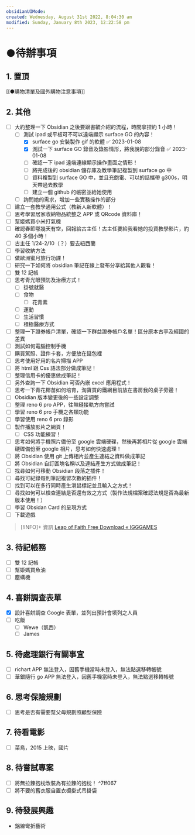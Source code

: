 ```yaml
---
obsidianUIMode: 
created: Wednesday, August 31st 2022, 8:04:30 am
modified: Sunday, January 8th 2023, 12:22:58 pm
---
```


# ●待辦事項
## 1. 置頂
[[●購物清單及國外購物注意事項]]
## 2. 其他
- [ ] 大約整理一下 Obsidian 之後要跟書毓介紹的流程，時間拿捏約 1 小時！
	- [ ] 測試 ipad 或平板可不可以遠端顯示 surface GO 的內容！
		- [x] surface go 安裝製作 gif 的軟體 ✅ 2023-01-08
		- [x] 測試一下 surface GO 錄音及錄影情形，將我說的部分錄音 ✅ 2023-01-08
		- [ ] 確認一下 ipad 遠端連線顯示操作畫面之情形！
		- [ ] 將完成後的 obsidian 儲存庫及教學筆記複製到 surface go 中
		- [ ] 資料複製到 surface GO 中，並且充飽電、可以的話攜帶 g300s，明天帶過去教學
		- [ ] 建立一個 github 的帳密並給她使用
	- [ ] 詢問她的需求，增加一些實務操作的部分
- [ ] 建立一套教學通用公式（教新人新軟體）！
- [ ] 思考學習居家收納物品統整之 APP 或 QRcode 資料庫！
- [ ] 幫姬媽買小米打氣機
- [ ] 確認春節哪幾天有空，回報給古主任！古主任要給我看她的投資教學影片，約 40 多個小時！
- [ ] 古主任 1/24-2/10（？）要去紐西蘭
- [ ] 學習收納方法
- [ ] 做歐洲蜜月旅行功課！
- [ ] 研究一下如何將 obsidian 筆記在線上發布分享給其他人觀看！
- [ ] 雙 12 記帳
- [ ] 思考青光眼預防及治療方式！
	- [ ] 掛號就醫
	- [ ] 食物
		- [ ] 花青素
	- [ ] 運動
	- [ ] 生活習慣
	- [ ] 積極醫療方式
- [ ] 整理一下證券帳戶清單，確認一下群益證券帳戶名單！區分原本古亭及經國的差異
- [ ] 測試如何電腦控制手機
- [ ] 購買駕照、證件卡套，方便放在錢包裡
- [ ] 思考使用好用的名片掃描 APP
- [ ] 將 html 跟 Css 語法部分做成筆記！
- [ ] 整理信用卡的優惠做成筆記！
- [ ] 另外查詢一下 Obsidian 可否內嵌 excel 應用程式！
- [ ] 思考一下青花椰苗如何培育，淘寶買的鐵網目前放在書房我的桌子旁邊！
- [ ] Obsidian 版本變更後的一些設定調整
- [ ] 整理 reno 6 pro APP，往無縫接軌方向嘗試 
- [ ] 學習 reno 6 pro 手機之各類功能
- [ ] 學習使用 reno 6 pro 錄影
- [ ] 製作播放影片之網頁！
	- [ ] CSS 功能練習！
- [ ] 思考如何將手機照片備份至 google 雲端硬碟，然後再將相片從 google 雲端硬碟備份至 google 相片，思考如何快速處理！
- [ ] 將 Obsidian 使用 git 上傳相片並產生連結之資料做成筆記
- [ ] 將 Obsidian 自訂區塊名稱以及連結產生方式做成筆記！
- [ ] 找尋如何可移動 Obsidian 段落之插件！
- [ ] 尋找可紀錄每則筆記複習次數的插件！
- [ ] 找到可以在多行同時產生滑鼠標記並且輸入之方式！
- [ ] 尋找如何可以檢查連結是否還有效之方式（製作法規檔案確認法規是否為最新版本使用！）
- [ ] 學習 Obsidan Card 的呈現方式
- [ ] 下載遊戲 

 > [!INFO]+ 資訊
> [Leap of Faith Free Download « IGGGAMES](https://igg-games.com/leap-of-faith-free-download.html)
## 3. 待記帳務
- [ ] 雙 12 記帳
- [ ] 幫姬媽買魚油
- [ ] 塵螨機

## 4. 喜餅調查表單
- [x] 設計喜餅調查 Google 表單，並列出預計會填列之人員
- [ ] 吃飯
	- [ ] Wewe（凱西）
	- [ ] James

## 5. 待處理銀行有關事宜
- [ ] richart APP 無法登入，因舊手機當時未登入，無法點選移轉帳號
- [ ] 華銀隨行 go APP 無法登入，因舊手機當時未登入，無法點選移轉帳號

## 6. 思考保險規劃
- [ ] 思考是否有需要幫父母規劃照顧型保險

## 7. 待看電影
- [ ] 菜鳥，2015 上映，國片

## 8. 待嘗試專案
- [ ] 將無拉鍊抱枕改裝為有拉鍊的抱枕！ ^7ff067
- [ ] 將不要的舊衣服自置衣櫥掛式吊掛袋

## 9. 待發展興趣
- 鋁線彎折藝術